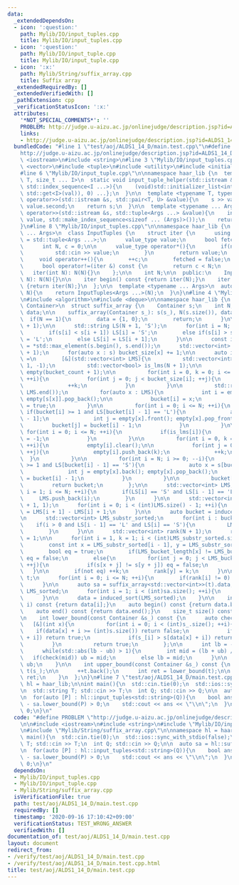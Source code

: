 ```yaml
---
data:
  _extendedDependsOn:
  - icon: ':question:'
    path: Mylib/IO/input_tuples.cpp
    title: Mylib/IO/input_tuples.cpp
  - icon: ':question:'
    path: Mylib/IO/input_tuple.cpp
    title: Mylib/IO/input_tuple.cpp
  - icon: ':x:'
    path: Mylib/String/suffix_array.cpp
    title: Suffix array
  _extendedRequiredBy: []
  _extendedVerifiedWith: []
  _pathExtension: cpp
  _verificationStatusIcon: ':x:'
  attributes:
    '*NOT_SPECIAL_COMMENTS*': ''
    PROBLEM: http://judge.u-aizu.ac.jp/onlinejudge/description.jsp?id=ALDS1_14_D
    links:
    - http://judge.u-aizu.ac.jp/onlinejudge/description.jsp?id=ALDS1_14_D
  bundledCode: "#line 1 \"test/aoj/ALDS1_14_D/main.test.cpp\"\n#define PROBLEM \"\
    http://judge.u-aizu.ac.jp/onlinejudge/description.jsp?id=ALDS1_14_D\"\n\n#include\
    \ <iostream>\n#include <string>\n#line 3 \"Mylib/IO/input_tuples.cpp\"\n#include\
    \ <vector>\n#include <tuple>\n#include <utility>\n#include <initializer_list>\n\
    #line 6 \"Mylib/IO/input_tuple.cpp\"\n\nnamespace haar_lib {\n  template <typename\
    \ T, size_t ... I>\n  static void input_tuple_helper(std::istream &s, T &val,\
    \ std::index_sequence<I ...>){\n    (void)std::initializer_list<int>{(void(s >>\
    \ std::get<I>(val)), 0) ...};\n  }\n\n  template <typename T, typename U>\n  std::istream&\
    \ operator>>(std::istream &s, std::pair<T, U> &value){\n    s >> value.first >>\
    \ value.second;\n    return s;\n  }\n\n  template <typename ... Args>\n  std::istream&\
    \ operator>>(std::istream &s, std::tuple<Args ...> &value){\n    input_tuple_helper(s,\
    \ value, std::make_index_sequence<sizeof ... (Args)>());\n    return s;\n  }\n\
    }\n#line 8 \"Mylib/IO/input_tuples.cpp\"\n\nnamespace haar_lib {\n  template <typename\
    \ ... Args>\n  class InputTuples {\n    struct iter {\n      using value_type\
    \ = std::tuple<Args ...>;\n      value_type value;\n      bool fetched = false;\n\
    \      int N, c = 0;\n\n      value_type operator*(){\n        if(not fetched){\n\
    \          std::cin >> value;\n        }\n        return value;\n      }\n\n \
    \     void operator++(){\n        ++c;\n        fetched = false;\n      }\n\n\
    \      bool operator!=(iter &) const {\n        return c < N;\n      }\n\n   \
    \   iter(int N): N(N){}\n    };\n\n    int N;\n\n  public:\n    InputTuples(int\
    \ N): N(N){}\n\n    iter begin() const {return iter(N);}\n    iter end() const\
    \ {return iter(N);}\n  };\n\n  template <typename ... Args>\n  auto input_tuples(int\
    \ N){\n    return InputTuples<Args ...>(N);\n  }\n}\n#line 4 \"Mylib/String/suffix_array.cpp\"\
    \n#include <algorithm>\n#include <deque>\n\nnamespace haar_lib {\n  template <typename\
    \ Container>\n  struct suffix_array {\n    Container s;\n    int N;\n    std::vector<int>\
    \ data;\n\n    suffix_array(Container s_): s(s_), N(s.size()), data(N){\n    \
    \  if(N == 1){\n        data = {1, 0};\n        return;\n      }\n\n      s.resize(N\
    \ + 1);\n\n      std::string LS(N + 1, 'S');\n      for(int i = N; --i >= 0;){\n\
    \        if(s[i] < s[i + 1]) LS[i] = 'S';\n        else if(s[i] > s[i + 1]) LS[i]\
    \ = 'L';\n        else LS[i] = LS[i + 1];\n      }\n\n      const int bucket_count\
    \ = *std::max_element(s.begin(), s.end());\n      std::vector<int> bucket_size(bucket_count\
    \ + 1);\n      for(auto x : s) bucket_size[x] += 1;\n\n      auto induced_sort\
    \ =\n        [&](std::vector<int> LMS){\n          std::vector<int> bucket(N +\
    \ 1, -1);\n          std::vector<bool> is_lms(N + 1);\n\n          std::vector<std::deque<int>>\
    \ empty(bucket_count + 1);\n\n          for(int i = 0, k = 0; i <= bucket_count;\
    \ ++i){\n            for(int j = 0; j < bucket_size[i]; ++j){\n              empty[i].push_back(k);\n\
    \              ++k;\n            }\n          }\n\n          std::reverse(LMS.begin(),\
    \ LMS.end());\n          for(auto x : LMS){\n            int i = empty[s[x]].back();\
    \ empty[s[x]].pop_back();\n\n            bucket[i] = x;\n            is_lms[i]\
    \ = true;\n          }\n\n          for(int i = 0; i <= N; ++i){\n           \
    \ if(bucket[i] >= 1 and LS[bucket[i] - 1] == 'L'){\n              auto x = s[bucket[i]\
    \ - 1];\n              int j = empty[x].front(); empty[x].pop_front();\n     \
    \         bucket[j] = bucket[i] - 1;\n            }\n          }\n\n         \
    \ for(int i = 0; i <= N; ++i){\n            if(is_lms[i]){\n              bucket[i]\
    \ = -1;\n            }\n          }\n\n          for(int i = 0, k = 0; i <= bucket_count;\
    \ ++i){\n            empty[i].clear();\n\n            for(int j = 0; j < bucket_size[i];\
    \ ++j){\n              empty[i].push_back(k);\n              ++k;\n          \
    \  }\n          }\n\n          for(int i = N; i >= 0; --i){\n            if(bucket[i]\
    \ >= 1 and LS[bucket[i] - 1] == 'S'){\n              auto x = s[bucket[i] - 1];\n\
    \              int j = empty[x].back(); empty[x].pop_back();\n              bucket[j]\
    \ = bucket[i] - 1;\n            }\n          }\n\n          bucket[0] = N;\n \
    \         return bucket;\n        };\n\n      std::vector<int> LMS;\n      for(int\
    \ i = 1; i <= N; ++i){\n        if(LS[i] == 'S' and LS[i - 1] == 'L'){\n     \
    \     LMS.push_back(i);\n        }\n      }\n\n      std::vector<int> LMS_bucket_length(N\
    \ + 1, 1);\n      for(int i = 0; i < (int)LMS.size() - 1; ++i){\n        LMS_bucket_length[LMS[i]]\
    \ = LMS[i + 1] - LMS[i] + 1;\n      }\n\n      auto bucket = induced_sort(LMS);\n\
    \n      std::vector<int> LMS_substr_sorted;\n      for(int i : bucket){\n    \
    \    if(i > 0 and LS[i - 1] == 'L' and LS[i] == 'S'){\n          LMS_substr_sorted.push_back(i);\n\
    \        }\n      }\n\n      std::vector<int> rank(N + 1);\n      rank[LMS_substr_sorted[0]]\
    \ = 1;\n\n      for(int i = 1, k = 1; i < (int)LMS_substr_sorted.size(); ++i){\n\
    \        const int x = LMS_substr_sorted[i - 1], y = LMS_substr_sorted[i];\n\n\
    \        bool eq = true;\n        if(LMS_bucket_length[x] != LMS_bucket_length[y])\
    \ eq = false;\n        else{\n          for(int j = 0; j < LMS_bucket_length[x];\
    \ ++j){\n            if(s[x + j] != s[y + j]) eq = false;\n          }\n     \
    \   }\n\n        if(not eq) ++k;\n        rank[y] = k;\n      }\n\n      std::vector<int>\
    \ t;\n      for(int i = 0; i <= N; ++i){\n        if(rank[i] != 0) t.push_back(rank[i]);\n\
    \      }\n\n      auto sa = suffix_array<std::vector<int>>(t).data;\n\n      std::vector<int>\
    \ LMS_sorted;\n      for(int i = 1; i < (int)sa.size(); ++i){\n        LMS_sorted.push_back(LMS[sa[i]]);\n\
    \      }\n\n      data = induced_sort(LMS_sorted);\n    }\n\n    int operator[](size_t\
    \ i) const {return data[i];}\n    auto begin() const {return data.begin();}\n\
    \    auto end() const {return data.end();}\n    size_t size() const {return data.size();}\n\
    \n    int lower_bound(const Container &s_) const {\n      auto check =\n     \
    \   [&](int x){\n          for(int i = 0; i < (int)s_.size(); ++i){\n        \
    \    if(data[x] + i >= (int)s.size()) return false;\n            if(s_[i] < s[data[x]\
    \ + i]) return true;\n            if(s_[i] > s[data[x] + i]) return false;\n \
    \         }\n          return true;\n        };\n\n      int lb = -1, ub = size();\n\
    \      while(std::abs(lb - ub) > 1){\n        int mid = (lb + ub) / 2;\n     \
    \   if(check(mid)) ub = mid;\n        else lb = mid;\n      }\n\n      return\
    \ ub;\n    }\n\n    int upper_bound(const Container &s_) const {\n      Container\
    \ t(s_);\n\n      ++t.back();\n      int ret = lower_bound(t);\n\n      return\
    \ ret;\n    }\n  };\n}\n#line 7 \"test/aoj/ALDS1_14_D/main.test.cpp\"\n\nnamespace\
    \ hl = haar_lib;\n\nint main(){\n  std::cin.tie(0);\n  std::ios::sync_with_stdio(false);\n\
    \n  std::string T; std::cin >> T;\n  int Q; std::cin >> Q;\n\n  auto sa = hl::suffix_array(T);\n\
    \n  for(auto [P] : hl::input_tuples<std::string>(Q)){\n    bool ans = sa.upper_bound(P)\
    \ - sa.lower_bound(P) > 0;\n    std::cout << ans << \"\\n\";\n  }\n\n  return\
    \ 0;\n}\n"
  code: "#define PROBLEM \"http://judge.u-aizu.ac.jp/onlinejudge/description.jsp?id=ALDS1_14_D\"\
    \n\n#include <iostream>\n#include <string>\n#include \"Mylib/IO/input_tuples.cpp\"\
    \n#include \"Mylib/String/suffix_array.cpp\"\n\nnamespace hl = haar_lib;\n\nint\
    \ main(){\n  std::cin.tie(0);\n  std::ios::sync_with_stdio(false);\n\n  std::string\
    \ T; std::cin >> T;\n  int Q; std::cin >> Q;\n\n  auto sa = hl::suffix_array(T);\n\
    \n  for(auto [P] : hl::input_tuples<std::string>(Q)){\n    bool ans = sa.upper_bound(P)\
    \ - sa.lower_bound(P) > 0;\n    std::cout << ans << \"\\n\";\n  }\n\n  return\
    \ 0;\n}\n"
  dependsOn:
  - Mylib/IO/input_tuples.cpp
  - Mylib/IO/input_tuple.cpp
  - Mylib/String/suffix_array.cpp
  isVerificationFile: true
  path: test/aoj/ALDS1_14_D/main.test.cpp
  requiredBy: []
  timestamp: '2020-09-16 17:10:42+09:00'
  verificationStatus: TEST_WRONG_ANSWER
  verifiedWith: []
documentation_of: test/aoj/ALDS1_14_D/main.test.cpp
layout: document
redirect_from:
- /verify/test/aoj/ALDS1_14_D/main.test.cpp
- /verify/test/aoj/ALDS1_14_D/main.test.cpp.html
title: test/aoj/ALDS1_14_D/main.test.cpp
---
```


